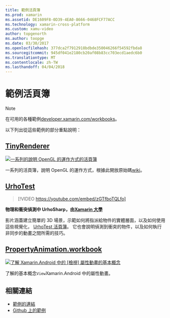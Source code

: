 ```yaml
---
title: 範例活頁簿
ms.prod: xamarin
ms.assetid: DE1609F8-0D39-4EA0-8666-0468FCF77ACC
ms.technology: xamarin-cross-platform
ms.custom: xamu-video
author: topgenorth
ms.author: toopge
ms.date: 03/30/2017
ms.openlocfilehash: 377dca2f7912918bdbde350046266f54592fbda8
ms.sourcegitcommit: 945df041e2180cb20af08b83cc703ecd1aedc6b0
ms.translationtype: MT
ms.contentlocale: zh-TW
ms.lasthandoff: 04/04/2018
---
```

# <a name="sample-workbooks"></a>範例活頁簿

> [!NOTE]
> 在可用的各種範例[developer.xamarin.com/workbooks](https://developer.xamarin.com/workbooks/)。

以下列出從這些範例的部分重點說明：

## <a name="tinyrenderertinyrenderermd"></a>[TinyRenderer](tinyrenderer.md)

[![](images/tinyrenderer-sml.png "一系列的說明 OpenGL 的運作方式的活頁簿")](images/tinyrenderer-sml-orig.png#lightbox)

一系列的活頁簿，說明 OpenGL 的運作方式，根據此開放原始碼[wiki](https://github.com/ssloy/tinyrenderer/wiki/)。

[](tinyrenderer.md)

## <a name="urhotesthttpsgithubcomkrumelururhotest"></a>[UrhoTest](https://github.com/Krumelur/UrhoTest)

 > [!VIDEO https://youtube.com/embed/zGTfboTQLfo]

**物理和衝突偵測中 UrhoSharp，由[Xamarin 大學](https://university.xamarin.com)**

影片涵蓋建立簡單的 3D 場景，示範如何將指派給物件的實體層面，以及如何使用這些視覺化， [UrhoTest 活頁簿](https://github.com/Krumelur/UrhoTest)。 它也會說明偵測到衝突的物件，以及如何執行非同步的動畫之間所需的技巧。

## <a name="propertyanimationworkbookhttpsdeveloperxamarincomworkbooksandroiduser-interfacepropertyanimationworkbook"></a>[PropertyAnimation.workbook](https://developer.xamarin.com/workbooks/android/user-interface/PropertyAnimation.workbook)

[![](images/android-property-view-sml.png "了解 Xamarin.Android 中的 [檢視] 屬性動畫的基本概念")](images/android-property-view.png#lightbox)

了解的基本概念`View`Xamarin.Android 中的屬性動畫。


<!--[![](images/skia0-sml.png "Android")](images/skia0.png#lightbox)

SkiaSharp provides a powerful C# API for doing 2D graphics. See how to use Skia to draw in your apps.-->


## <a name="related-links"></a>相關連結

- [範例的連結](https://developer.xamarin.com/workbooks)
- [Github 上的範例](https://github.com/xamarin/workbooks)
